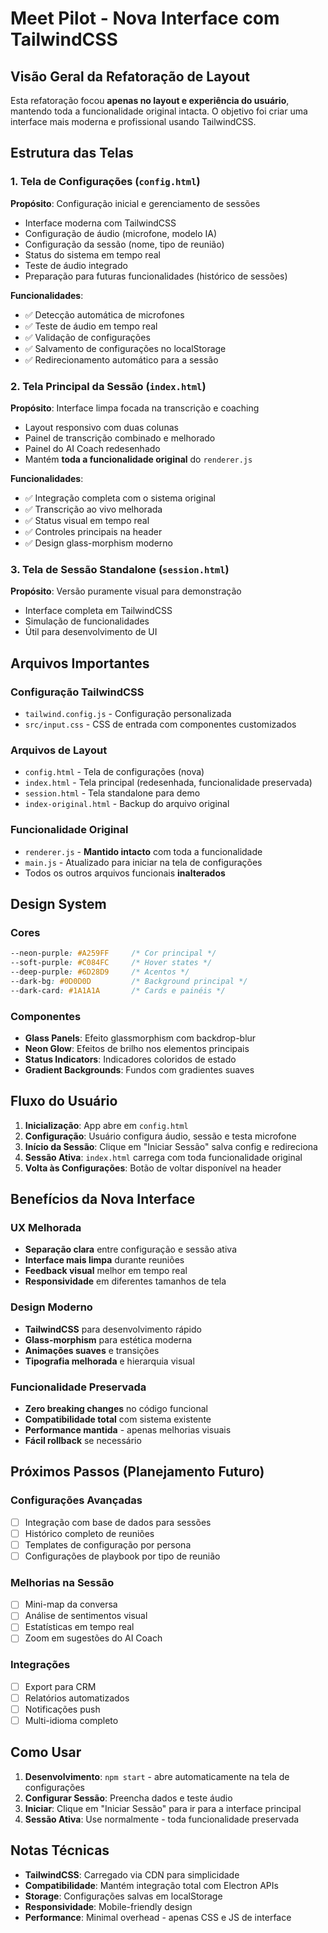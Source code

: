 # Meet Pilot - Nova Interface com TailwindCSS

## Visão Geral da Refatoração de Layout

Esta refatoração focou **apenas no layout e experiência do usuário**, mantendo toda a funcionalidade original intacta. O objetivo foi criar uma interface mais moderna e profissional usando TailwindCSS.

## Estrutura das Telas

### 1. Tela de Configurações (`config.html`)
**Propósito**: Configuração inicial e gerenciamento de sessões
- Interface moderna com TailwindCSS
- Configuração de áudio (microfone, modelo IA)
- Configuração da sessão (nome, tipo de reunião)
- Status do sistema em tempo real
- Teste de áudio integrado
- Preparação para futuras funcionalidades (histórico de sessões)

**Funcionalidades**:
- ✅ Detecção automática de microfones
- ✅ Teste de áudio em tempo real
- ✅ Validação de configurações
- ✅ Salvamento de configurações no localStorage
- ✅ Redirecionamento automático para a sessão

### 2. Tela Principal da Sessão (`index.html`)
**Propósito**: Interface limpa focada na transcrição e coaching
- Layout responsivo com duas colunas
- Painel de transcrição combinado e melhorado
- Painel do AI Coach redesenhado
- Mantém **toda a funcionalidade original** do `renderer.js`

**Funcionalidades**:
- ✅ Integração completa com o sistema original
- ✅ Transcrição ao vivo melhorada
- ✅ Status visual em tempo real
- ✅ Controles principais na header
- ✅ Design glass-morphism moderno

### 3. Tela de Sessão Standalone (`session.html`)
**Propósito**: Versão puramente visual para demonstração
- Interface completa em TailwindCSS
- Simulação de funcionalidades
- Útil para desenvolvimento de UI

## Arquivos Importantes

### Configuração TailwindCSS
- `tailwind.config.js` - Configuração personalizada
- `src/input.css` - CSS de entrada com componentes customizados

### Arquivos de Layout
- `config.html` - Tela de configurações (nova)
- `index.html` - Tela principal (redesenhada, funcionalidade preservada)
- `session.html` - Tela standalone para demo
- `index-original.html` - Backup do arquivo original

### Funcionalidade Original
- `renderer.js` - **Mantido intacto** com toda a funcionalidade
- `main.js` - Atualizado para iniciar na tela de configurações
- Todos os outros arquivos funcionais **inalterados**

## Design System

### Cores
```css
--neon-purple: #A259FF     /* Cor principal */
--soft-purple: #C084FC     /* Hover states */
--deep-purple: #6D28D9     /* Acentos */
--dark-bg: #0D0D0D         /* Background principal */
--dark-card: #1A1A1A       /* Cards e painéis */
```

### Componentes
- **Glass Panels**: Efeito glassmorphism com backdrop-blur
- **Neon Glow**: Efeitos de brilho nos elementos principais
- **Status Indicators**: Indicadores coloridos de estado
- **Gradient Backgrounds**: Fundos com gradientes suaves

## Fluxo do Usuário

1. **Inicialização**: App abre em `config.html`
2. **Configuração**: Usuário configura áudio, sessão e testa microfone
3. **Início da Sessão**: Clique em "Iniciar Sessão" salva config e redireciona
4. **Sessão Ativa**: `index.html` carrega com toda funcionalidade original
5. **Volta às Configurações**: Botão de voltar disponível na header

## Benefícios da Nova Interface

### UX Melhorada
- **Separação clara** entre configuração e sessão ativa
- **Interface mais limpa** durante reuniões
- **Feedback visual** melhor em tempo real
- **Responsividade** em diferentes tamanhos de tela

### Design Moderno
- **TailwindCSS** para desenvolvimento rápido
- **Glass-morphism** para estética moderna
- **Animações suaves** e transições
- **Tipografia melhorada** e hierarquia visual

### Funcionalidade Preservada
- **Zero breaking changes** no código funcional
- **Compatibilidade total** com sistema existente
- **Performance mantida** - apenas melhorias visuais
- **Fácil rollback** se necessário

## Próximos Passos (Planejamento Futuro)

### Configurações Avançadas
- [ ] Integração com base de dados para sessões
- [ ] Histórico completo de reuniões
- [ ] Templates de configuração por persona
- [ ] Configurações de playbook por tipo de reunião

### Melhorias na Sessão
- [ ] Mini-map da conversa
- [ ] Análise de sentimentos visual
- [ ] Estatísticas em tempo real
- [ ] Zoom em sugestões do AI Coach

### Integrações
- [ ] Export para CRM
- [ ] Relatórios automatizados
- [ ] Notificações push
- [ ] Multi-idioma completo

## Como Usar

1. **Desenvolvimento**: `npm start` - abre automaticamente na tela de configurações
2. **Configurar Sessão**: Preencha dados e teste áudio
3. **Iniciar**: Clique em "Iniciar Sessão" para ir para a interface principal
4. **Sessão Ativa**: Use normalmente - toda funcionalidade preservada

## Notas Técnicas

- **TailwindCSS**: Carregado via CDN para simplicidade
- **Compatibilidade**: Mantém integração total com Electron APIs
- **Storage**: Configurações salvas em localStorage
- **Responsividade**: Mobile-friendly design
- **Performance**: Minimal overhead - apenas CSS e JS de interface
